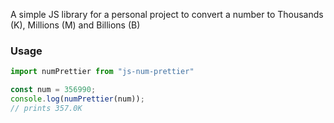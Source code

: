 A simple JS library for a personal project to convert a number to Thousands (K), Millions (M) and Billions (B)

### Usage

```js
import numPrettier from "js-num-prettier"

const num = 356990;
console.log(numPrettier(num));
// prints 357.0K
```